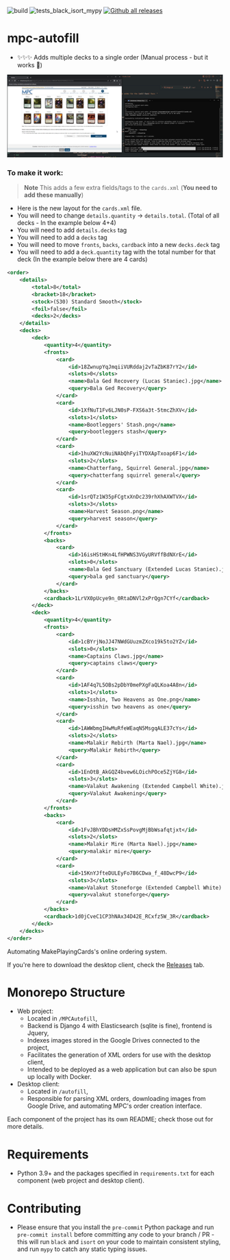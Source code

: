 ![build](https://github.com/chilli-axe/mpc-autofill/actions/workflows/build.yml/badge.svg)
![tests_black_isort_mypy](https://github.com/chilli-axe/mpc-autofill/actions/workflows/tests_black_isort_mypy.yml/badge.svg)
[![Github all releases](https://img.shields.io/github/downloads/chilli-axe/mpc-autofill/total.svg)](https://GitHub.com/chilli-axe/mpc-autofill/releases/)

# mpc-autofill


- ✨✨✨ Adds multiple decks to a single order (Manual process - but it works 🤣)

![](/img/works.png)

### To make it work:

>  **Note**
> This adds a few extra fields/tags to the `cards.xml` (**You need to add these manually**)

- Here is the new layout for the `cards.xml` file. 
- You will need to change `details.quantity` -> `details.total`. (Total of all decks - In the example below 4+4)
- You will need to add `details.decks` tag
- You will need to add a `decks` tag
- You will need to move `fronts`, `backs`, `cardback` into a new `decks.deck` tag
- You will need to add a `deck.quantity` tag with the total number for that deck (In the example below there are 4 cards)
  
```xml
<order>
    <details>
        <total>8</total>
        <bracket>18</bracket>
        <stock>(S30) Standard Smooth</stock>
        <foil>false</foil>
        <decks>2</decks>
    </details>
    <decks>
        <deck>
            <quantity>4</quantity>
            <fronts>
                <card>
                    <id>18ZwnupYqJmqiiVURddaj2vTaZbK87rY2</id>
                    <slots>0</slots>
                    <name>Bala Ged Recovery (Lucas Staniec).jpg</name>
                    <query>Bala Ged Recovery</query>
                </card>
                <card>
                    <id>1XfNuT1Fv6LJN0sP-FXS6a3t-5tmcZhXV</id>
                    <slots>1</slots>
                    <name>Bootleggers' Stash.png</name>
                    <query>bootleggers stash</query>
                </card>
                <card>
                    <id>1huXW2YcNuiNAbQhFyiTYDXApTxoap6F1</id>
                    <slots>2</slots>
                    <name>Chatterfang, Squirrel General.jpg</name>
                    <query>chatterfang squirrel general</query>
                </card>
                <card>
                    <id>1srQTz1W35pFCgtxXnDc239rhXhAXWTVX</id>
                    <slots>3</slots>
                    <name>Harvest Season.png</name>
                    <query>harvest season</query>
                </card>
            </fronts>
            <backs>
                <card>
                    <id>16isHStHKn4LfHPWNS3VGyURVffBdNXrE</id>
                    <slots>0</slots>
                    <name>Bala Ged Sanctuary (Extended Lucas Staniec).jpg</name>
                    <query>bala ged sanctuary</query>
                </card>
            </backs>
            <cardback>1LrVX0pUcye9n_0RtaDNVl2xPrQgn7CYf</cardback>
        </deck>
        <deck>
            <quantity>4</quantity>
            <fronts>
                <card>
                    <id>1cBYrjNoJJ47NWdGUuzmZXco19k5to2YZ</id>
                    <slots>0</slots>
                    <name>Captains Claws.jpg</name>
                    <query>captains claws</query>
                </card>
                <card>
                    <id>1AF4q7L5OBs2pDbY0mePXgFaQLKoa4A8n</id>
                    <slots>1</slots>
                    <name>Isshin, Two Heavens as One.png</name>
                    <query>isshin two heavens as one</query>
                </card>
                <card>
                    <id>1AWWbmgIHwMuRfeWEaqN5MsgqALE37cYs</id>
                    <slots>2</slots>
                    <name>Malakir Rebirth (Marta Nael).jpg</name>
                    <query>Malakir Rebirth</query>
                </card>
                <card>
                    <id>1EnOtB_AkGQZ4bvew6LOichPOce5ZjYG8</id>
                    <slots>3</slots>
                    <name>Valakut Awakening (Extended Campbell White).jpg</name>
                    <query>Valakut Awakening</query>
                </card>
            </fronts>
            <backs>
                <card>
                    <id>1FvJBhYDDsHMZxSsPovgMjBbWsafqtjxt</id>
                    <slots>2</slots>
                    <name>Malakir Mire (Marta Nael).jpg</name>
                    <query>malakir mire</query>
                </card>
                <card>
                    <id>15KnYJfteDULEyFo7B6CDwa_f_48DwcP9</id>
                    <slots>3</slots>
                    <name>Valakut Stoneforge (Extended Campbell White).jpg</name>
                    <query>valakut stoneforge</query>
                </card>
            </backs>
            <cardback>1d0jCveC1CP3hNAx34D42E_RCxfz5W_3R</cardback>
        </deck>
    </decks>
</order>
```

Automating MakePlayingCards's online ordering system.

If you're here to download the desktop client, check the [Releases](https://github.com/chilli-axe/mpc-autofill/releases) tab.

# Monorepo Structure
* Web project:
  * Located in `/MPCAutofill`,
  * Backend is Django 4 with Elasticsearch (sqlite is fine), frontend is Jquery,
  * Indexes images stored in the Google Drives connected to the project,
  * Facilitates the generation of XML orders for use with the desktop client,
  * Intended to be deployed as a web application but can also be spun up locally with Docker.
* Desktop client:
  * Located in `/autofill`,
  * Responsible for parsing XML orders, downloading images from Google Drive, and automating MPC's order creation interface.

Each component of the project has its own README; check those out for more details.

# Requirements
* Python 3.9+ and the packages specified in `requirements.txt` for each component (web project and desktop client).

# Contributing
* Please ensure that you install the `pre-commit` Python package and run `pre-commit install` before committing any code to your branch / PR - this will run `black` and `isort` on your code to maintain consistent styling, and run `mypy` to catch any static typing issues.
